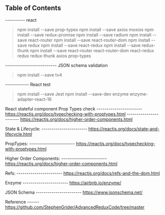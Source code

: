 ## Table of Contents

---------- react
> npm install --save prop-types
> npm install --save axios moxios
> npm install --save redux-promise
> npm install --save radium
> npm install --save react-router
> npm install --save react-router-dom
> npm install --save redux
> npm install --save react-redux
> npm install --save redux-thunk
> npm install --save react-router react-router-dom react-redux redux redux-thunk axios prop-types

-------------------------- JSON schema validation
> npm install --save tv4

------------ React test
> npm install --save Jest
> npm install --save-dev enzyme enzyme-adapter-react-16


React stateful component Prop Types check
----------------------- https://reactjs.org/docs/typechecking-with-proptypes.html
----------------------- https://reactjs.org/docs/higher-order-components.html
    
State & Lifecycle: 
----------------------- https://reactjs.org/docs/state-and-lifecycle.html
    
PropTypes: 
----------------------- https://reactjs.org/docs/typechecking-with-proptypes.html
    
Higher Order Components: 
----------------------- https://reactjs.org/docs/higher-order-components.html
    
Refs: 
----------------------- https://reactjs.org/docs/refs-and-the-dom.html

Enzyme
----------------------- https://airbnb.io/enzyme/

JSON Schema
----------------------- https://www.jsonschema.net/

Reference ------ https://github.com/StephenGrider/AdvancedReduxCode/tree/master
